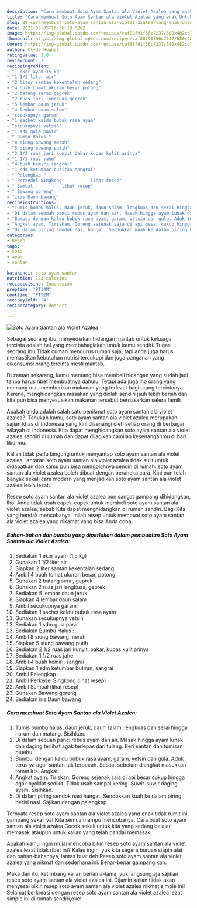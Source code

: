 ```yaml
---
description: "Cara membuat Soto Ayam Santan ala Violet Azalea yang enak Untuk Jualan"
title: "Cara membuat Soto Ayam Santan ala Violet Azalea yang enak Untuk Jualan"
slug: 29-cara-membuat-soto-ayam-santan-ala-violet-azalea-yang-enak-untuk-jualan
date: 2021-05-05T16:36:18.526Z
image: https://img-global.cpcdn.com/recipes/caf88f91f56c7237/680x482cq70/soto-ayam-santan-ala-violet-azalea-foto-resep-utama.jpg
thumbnail: https://img-global.cpcdn.com/recipes/caf88f91f56c7237/680x482cq70/soto-ayam-santan-ala-violet-azalea-foto-resep-utama.jpg
cover: https://img-global.cpcdn.com/recipes/caf88f91f56c7237/680x482cq70/soto-ayam-santan-ala-violet-azalea-foto-resep-utama.jpg
author: Clyde Hughes
ratingvalue: 3.8
reviewcount: 3
recipeingredient:
- "1 ekor ayam 15 kg"
- "1 1/2 liter air"
- "2 liter santan kekentalan sedang"
- "4 buah tomat ukuran besar potong"
- "2 batang serai geprek"
- "2 ruas jari lengkuas geprek"
- "5 lembar daun jeruk"
- "4 lembar daun salam"
- "secukupnya garam"
- "1 sachet kaldu bubuk rasa ayam"
- "secukupnya vetsin"
- "1 sdm gula pasir"
- " Bumbu Halus "
- "8 siung bawang merah"
- "5 siung bawang putih"
- "2 1/2 ruas jari kunyit bakar kupas kulit arinya"
- "1 1/2 ruas jahe"
- "4 buah kemiri sangrai"
- "1 sdm ketumbar butiran sangrai"
- " Pelengkap "
- " Perkedel Singkong           lihat resep"
- " Sambal           lihat resep"
- " Bawang goreng"
- "iris Daun bawang"
recipeinstructions:
- "Tumis bumbu halus, daun jeruk, daun salam, lengkuas dan serai hingga harum dan matang. Sisihkan."
- "Di dalam sebuah panci rebus ayam dan air. Masak hingga ayam lunak dan daging terlihat agak terlepas dari tulang. Beri santan dan tumisan bumbu."
- "Bumbui dengan kaldu bubuk rasa ayam, garam, vetsin dan gula. Aduk terus ya agar santan tak terpecah. Sesaat sebelum diangkat masukkan tomat iris. Angkat."
- "Angkat ayam. Tiriskan. Goreng sejenak saja di api besar cukup hingga agak nyoklat sedikit. Tidak usah sampai kering. Suwir-suwir daging ayam. Sisihkan."
- "Di dalam piring sendok nasi hangat. Sendokkan kuah ke dalam piring berisi nasi. Sajikan dengan pelengkap."
categories:
- Resep
tags:
- soto
- ayam
- santan

katakunci: soto ayam santan 
nutrition: 123 calories
recipecuisine: Indonesian
preptime: "PT14M"
cooktime: "PT52M"
recipeyield: "4"
recipecategory: Dessert

---
```



![Soto Ayam Santan ala Violet Azalea](https://img-global.cpcdn.com/recipes/caf88f91f56c7237/680x482cq70/soto-ayam-santan-ala-violet-azalea-foto-resep-utama.jpg)

Sebagai seorang ibu, menyediakan hidangan mantab untuk keluarga tercinta adalah hal yang membahagiakan untuk kamu sendiri. Tugas seorang ibu Tidak cuman mengurus rumah saja, tapi anda juga harus memastikan kebutuhan nutrisi tercukupi dan juga panganan yang dikonsumsi orang tercinta mesti mantab.

Di zaman  sekarang, kamu memang bisa membeli hidangan yang sudah jadi tanpa harus ribet membuatnya dahulu. Tetapi ada juga lho orang yang memang mau memberikan makanan yang terlezat bagi orang tercintanya. Karena, menghidangkan masakan yang diolah sendiri jauh lebih bersih dan kita pun bisa menyesuaikan makanan tersebut berdasarkan selera famili. 



Apakah anda adalah salah satu penikmat soto ayam santan ala violet azalea?. Tahukah kamu, soto ayam santan ala violet azalea merupakan sajian khas di Indonesia yang kini disenangi oleh setiap orang di berbagai wilayah di Indonesia. Kita dapat menghidangkan soto ayam santan ala violet azalea sendiri di rumah dan dapat dijadikan camilan kesenanganmu di hari liburmu.

Kalian tidak perlu bingung untuk menyantap soto ayam santan ala violet azalea, lantaran soto ayam santan ala violet azalea tidak sulit untuk didapatkan dan kamu pun bisa mengolahnya sendiri di rumah. soto ayam santan ala violet azalea boleh dibuat dengan beraneka cara. Kini pun telah banyak sekali cara modern yang menjadikan soto ayam santan ala violet azalea lebih lezat.

Resep soto ayam santan ala violet azalea pun sangat gampang dihidangkan, lho. Anda tidak usah capek-capek untuk membeli soto ayam santan ala violet azalea, sebab Kita dapat menghidangkan di rumah sendiri. Bagi Kita yang hendak mencobanya, inilah resep untuk membuat soto ayam santan ala violet azalea yang nikamat yang bisa Anda coba.

<!--inarticleads1-->

##### Bahan-bahan dan bumbu yang diperlukan dalam pembuatan Soto Ayam Santan ala Violet Azalea:

1. Sediakan 1 ekor ayam (1,5 kg)
1. Gunakan 1 1/2 liter air
1. Siapkan 2 liter santan kekentalan sedang
1. Ambil 4 buah tomat ukuran besar, potong
1. Gunakan 2 batang serai, geprek
1. Gunakan 2 ruas jari lengkuas, geprek
1. Sediakan 5 lembar daun jeruk
1. Siapkan 4 lembar daun salam
1. Ambil secukupnya garam
1. Sediakan 1 sachet kaldu bubuk rasa ayam
1. Gunakan secukupnya vetsin
1. Sediakan 1 sdm gula pasir
1. Sediakan  Bumbu Halus :
1. Ambil 8 siung bawang merah
1. Siapkan 5 siung bawang putih
1. Sediakan 2 1/2 ruas jari kunyit, bakar, kupas kulit arinya
1. Sediakan 1 1/2 ruas jahe
1. Ambil 4 buah kemiri, sangrai
1. Siapkan 1 sdm ketumbar butiran, sangrai
1. Ambil  Pelengkap :
1. Ambil  Perkedel Singkong           (lihat resep)
1. Ambil  Sambal           (lihat resep)
1. Gunakan  Bawang goreng
1. Sediakan iris Daun bawang




<!--inarticleads2-->

##### Cara membuat Soto Ayam Santan ala Violet Azalea:

1. Tumis bumbu halus, daun jeruk, daun salam, lengkuas dan serai hingga harum dan matang. Sisihkan.
1. Di dalam sebuah panci rebus ayam dan air. Masak hingga ayam lunak dan daging terlihat agak terlepas dari tulang. Beri santan dan tumisan bumbu.
1. Bumbui dengan kaldu bubuk rasa ayam, garam, vetsin dan gula. Aduk terus ya agar santan tak terpecah. Sesaat sebelum diangkat masukkan tomat iris. Angkat.
1. Angkat ayam. Tiriskan. Goreng sejenak saja di api besar cukup hingga agak nyoklat sedikit. Tidak usah sampai kering. Suwir-suwir daging ayam. Sisihkan.
1. Di dalam piring sendok nasi hangat. Sendokkan kuah ke dalam piring berisi nasi. Sajikan dengan pelengkap.




Ternyata resep soto ayam santan ala violet azalea yang enak tidak rumit ini gampang sekali ya! Kita semua mampu mencobanya. Cara buat soto ayam santan ala violet azalea Cocok sekali untuk kita yang sedang belajar memasak ataupun untuk kalian yang telah pandai memasak.

Apakah kamu ingin mulai mencoba bikin resep soto ayam santan ala violet azalea lezat tidak ribet ini? Kalau ingin, yuk kita segera buruan siapin alat dan bahan-bahannya, lantas buat deh Resep soto ayam santan ala violet azalea yang nikmat dan sederhana ini. Benar-benar gampang kan. 

Maka dari itu, ketimbang kalian berlama-lama, yuk langsung aja sajikan resep soto ayam santan ala violet azalea ini. Dijamin kalian tiidak akan menyesal bikin resep soto ayam santan ala violet azalea nikmat simple ini! Selamat berkreasi dengan resep soto ayam santan ala violet azalea lezat simple ini di rumah sendiri,oke!.


